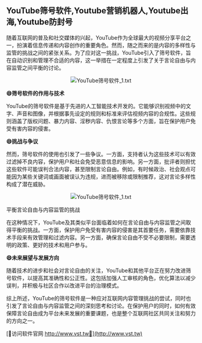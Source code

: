 ## **YouTube筛号软件,Youtube营销机器人,Youtube出海,Youtube防封号**

随着互联网的普及和社交媒体的兴起，YouTube作为全球最大的视频分享平台之一，扮演着信息传递和内容创作的重要角色。然而，随之而来的是内容的多样性与监管的挑战之间的紧张关系。为了应对这一挑战，YouTube引入了筛号软件，旨在自动识别和管理不合适的内容，这一举措在一定程度上引发了关于言论自由与内容监管之间平衡的讨论。

 <center><img src="https://vst.tw/MP4/tuiguang/png/6.png" alt="YouTube筛号软件_1.txt"></center>

**😄筛号软件的作用与技术**

YouTube的筛号软件是基于先进的人工智能技术开发的。它能够识别视频中的文字、声音和图像，并根据事先设定的规则和标准来评估视频内容的合规性。这些规则涵盖了版权问题、暴力内容、淫秽内容、仇恨言论等多个方面，旨在保护用户免受有害内容的侵害。

**😄挑战与争议**

然而，筛号软件的使用也引发了一些争议。一方面，支持者认为这些技术可以有效过滤掉不良内容，保护用户和社会免受恶意信息的影响。另一方面，批评者则担忧这些软件可能误判合法内容，甚至限制言论自由。例如，有时候政治、社会观点可能因为某些关键词或画面被误认为违规，进而被移除或限制推荐，这对言论多样性构成了潜在威胁。

 <center><img src="https://vst.tw/MP4/tuiguang/png/3.png" alt="YouTube筛号软件_1.txt"></center>

平衡言论自由与内容监管的挑战

在这种情况下，YouTube及其类似平台面临着如何在言论自由与内容监管之间取得平衡的挑战。一方面，保护用户免受有害内容的侵害是其首要任务，需要依靠技术手段来有效管理和过滤内容。另一方面，确保言论自由不受不必要限制，需要透明的政策、更好的技术和用户参与。

**😄未来展望与发展方向**

随着技术的进步和社会对言论自由的关注，YouTube和其他平台正在努力改进筛号软件，以提高其准确性和公正性。这包括加强人工审核的角色，优化算法以减少误判，并积极与社区合作以改进平台的治理模式。

综上所述，YouTube的筛号软件是一种应对互联网内容管理挑战的尝试，同时也引发了言论自由与内容监管之间的深刻思考和讨论。在保护用户的同时，如何有效保障言论自由成为平台未来发展的重要课题，也是整个互联网社区共同关注和努力的方向之一。


[👻访问软件官网 http://www.vst.tw👻](http://www.vst.tw)
